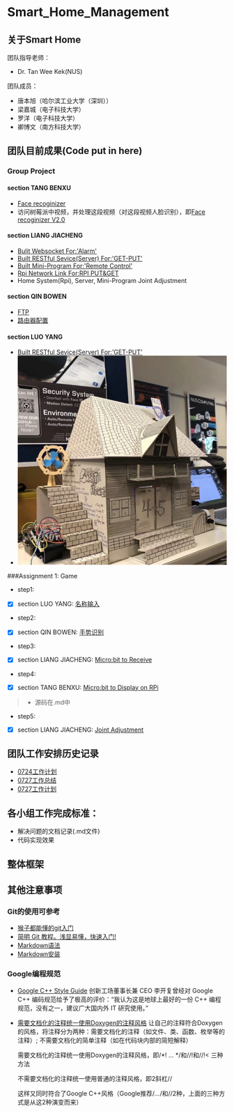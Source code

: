# Smart_Home_Management

## 关于Smart Home 

团队指导老师：

- Dr. Tan Wee Kek(NUS)

团队成员：

- 唐本旭（哈尔滨工业大学（深圳））
- 梁嘉城（电子科技大学）
- 罗洋（电子科技大学）
- 卿博文（南方科技大学）

## 团队目前成果(Code put in here)
### Group Project
#### section TANG BENXU
- [Face recoginizer](人脸检测并识别.md)
- 访问树莓派中视频，并处理这段视频（对这段视频人脸识别），即[Face recoginizer V2.0](Laptop通过FTP访问树莓派中视频文件.md)
#### section LIANG JIACHENG

* [Bulit Websocket For:'Alarm'](/Websocket)
* [Built RESTful Sevice(Server) For:'GET-PUT'](/Server_get_put)
* [Built Mini-Program For:'Remote Control'](https://github.com/JACKPURCELL/NUSSmartHome)
* [Rpi Network Link For:RPI PUT&GET](/Run_on_Rpi)
* Home System(Rpi), Server, Mini-Program Joint Adjustment

#### section QIN BOWEN
- [FTP](树莓派搭建ftp服务器配置本地用户访问.md)
- [路由器配置](树莓派热点路由器配置.md)
#### section LUO YANG

* [Built RESTful Sevice(Server) For:'GET-PUT'](/Server_get_put)
* ![Build The Dream House](1.jpg)

###Assignment 1: Game

- step1: 
- [x] section LUO YANG: [名称输入](/down-1.js)
- step2:
- [x] section QIN BOWEN: [手势识别](/ges-1.js)
- step3:
- [x] section LIANG JIACHENG: [Micro:bit to Receive](/receive.js)
- step4:
- [x] section TANG BENXU: [Micro:bit to Display on RPi](/树莓派启动与通信.md)

> - 源码在.md中

- step5:
- [x] section LIANG JIACHENG: [Joint Adjustment](https://github.com/TANGBEN7/Smart_Home_Management/tree/master/Assignment)

### 

## 团队工作安排历史记录

- [0724工作计划](https://github.com/TANGBEN7/Smart_Home_Management/blob/master/Project%20Management/7-24%20Schedule.md)
- [0727工作总结](https://github.com/TANGBEN7/Smart_Home_Management/blob/master/Project%20Management/0727-Review.md)
- [0727工作计划](https://github.com/TANGBEN7/Smart_Home_Management/blob/master/Project%20Management/0727%20Schedule.md)

## 各小组工作完成标准：

- 解决问题的文档记录(.md文件)
- 代码实现效果

## 整体框架

## 其他注意事项
### Git的使用可参考
- [猴子都能懂的git入门](https://backlog.com/git-tutorial/cn/)
- [简明 Git 教程。浅显易懂，快速入门!](https://github.com/goto456/simple-git)
- [Markdown语法](https://www.zybuluo.com/mdeditor)
- [Markdown安装](https://www.zybuluo.com/cmd/)

### Google编程规范
- [Google C++ Style Guide](https://google.github.io/styleguide/cppguide.html) 
  创新工场董事长兼 CEO 李开复曾经对 Google C++ 编码规范给予了极高的评价：“我认为这是地球上最好的一份 C++ 编程规范，没有之一，建议广大国内外 IT 研究使用。”
- [需要文档化的注释统一使用Doxygen的注释风格](http://www.doxygen.nl/)
  让自己的注释符合Doxygen的风格，将注释分为两种：需要文档化的注释（如文件、类、函数、枚举等的注释）; 不需要文档化的简单注释（如在代码块内部的简短解释）
  
  需要文档化的注释统一使用Doxygen的注释风格，即/*! … */和//!和//!< 三种方法
  
  不需要文档化的注释统一使用普通的注释风格，即2斜杠//
  
  这样又同时符合了Google C++风格（Google推荐/*…*/和//2种，上面的三种方式是从这2种演变而来）
